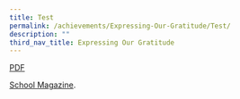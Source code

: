 ```yaml
---
title: Test
permalink: /achievements/Expressing-Our-Gratitude/Test/
description: ""
third_nav_title: Expressing Our Gratitude
---
```

[PDF](https://go.gov.sg/rgs-virtual-open-house-2020-poster)

<p> <a href="https://go.gov.sg/rgs-virtual-open-house-2020-poster" target="_blank">School Magazine</a>.</p>